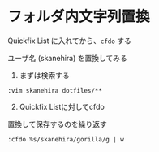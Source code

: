 
# フォルダ内文字列置換

Quickfix List に入れてから、`cfdo` する


ユーザ名 (skanehira) を置換してみる

1. まずは検索する

```
:vim skanehira dotfiles/**
```

2. Quickfix Listに対してcfdo

置換して保存するのを繰り返す

```
:cfdo %s/skanehira/gorilla/g | w
```
